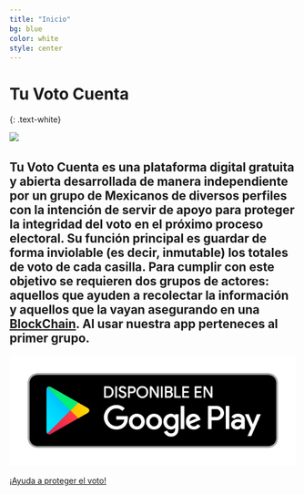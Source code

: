 ```yaml
---
title: "Inicio"
bg: blue
color: white
style: center
---
```


# Tu Voto Cuenta
{: .text-white}

![](http://www.oleaconsulting.com.mx/tvc/tu-voto-cuenta.png)


## Tu Voto Cuenta es una plataforma digital gratuita y abierta desarrollada de manera independiente por un grupo de Mexicanos de diversos perfiles con la intención de servir de apoyo para proteger la integridad del voto en el próximo proceso electoral. Su función principal es guardar de forma inviolable (es decir, inmutable) los totales de voto de cada casilla. Para cumplir con este objetivo se requieren dos grupos de actores: aquellos que ayuden a recolectar la información y aquellos que la vayan asegurando en una [BlockChain](#blockchains). Al usar nuestra app perteneces al primer grupo. 

[![Descarga en Android](https://github.com/TuVotoCuenta/tuvotocuenta.github.io/blob/master/_posts/badgegoogleplayespanhol.png)]( https://play.google.com/store/apps/details?id=com.tuvotocuenta.app)


<span id="forkongithub">
  <a href="{{ ./2000-01-01-intro.md }}" class="bg-orange">
    ¡Ayuda a proteger el voto!
   </a>
</span>
